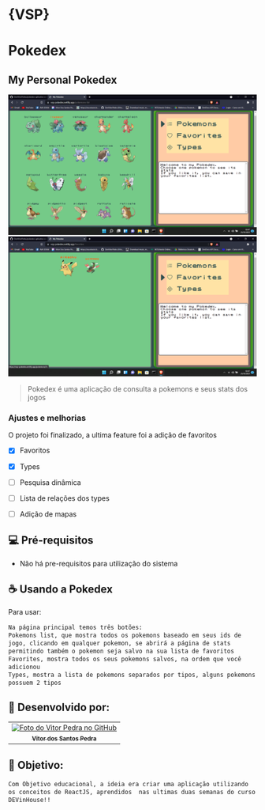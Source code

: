 # {VSP}
# Pokedex
## My Personal Pokedex



<img src="./src/assets/images/Captura de Tela (51).png" alt="Imagem da lista de pokemons">
<img src="./src/assets/images/Captura de Tela (52).png" alt="Imagem da lista de Favoritos">

> Pokedex é uma aplicação de consulta a pokemons e seus stats dos jogos

### Ajustes e melhorias

O projeto foi finalizado, a ultima feature foi a adição de favoritos
- [x] Favoritos
- [x] Types
- [ ] Pesquisa dinâmica
- [ ] Lista de relações dos types
- [ ] Adição de mapas 



## 💻 Pré-requisitos

 - Não há pre-requisitos para utilização do sistema



## ☕ Usando a Pokedex

Para usar:

```
Na página principal temos três botões:
Pokemons list, que mostra todos os pokemons baseado em seus ids de jogo, clicando em qualquer pokemon, se abrirá a página de stats
permitindo também o pokemon seja salvo na sua lista de favoritos
Favorites, mostra todos os seus pokemons salvos, na ordem que você adicionou
Types, mostra a lista de pokemons separados por tipos, alguns pokemons possuem 2 tipos
```




## 🤝 Desenvolvido por:

<table>
  <tr>
    <td align="center">
      <a href="#">
        <img src="https://pt.gravatar.com/avatar/f0a681d3c89a0d7051ad5519d053b9e3" width="100px;" alt="Foto do Vitor Pedra no GitHub"/><br>
        <sub>
          <b>Vitor dos Santos Pedra</b>
        </sub>
      </a>
    </td>
  </tr>
</table>



## 🤝 Objetivo:

```
Com Objetivo educacional, a ideia era criar uma aplicação utilizando os conceitos de ReactJS, aprendidos  nas ultimas duas semanas do curso DEVinHouse!!
```
